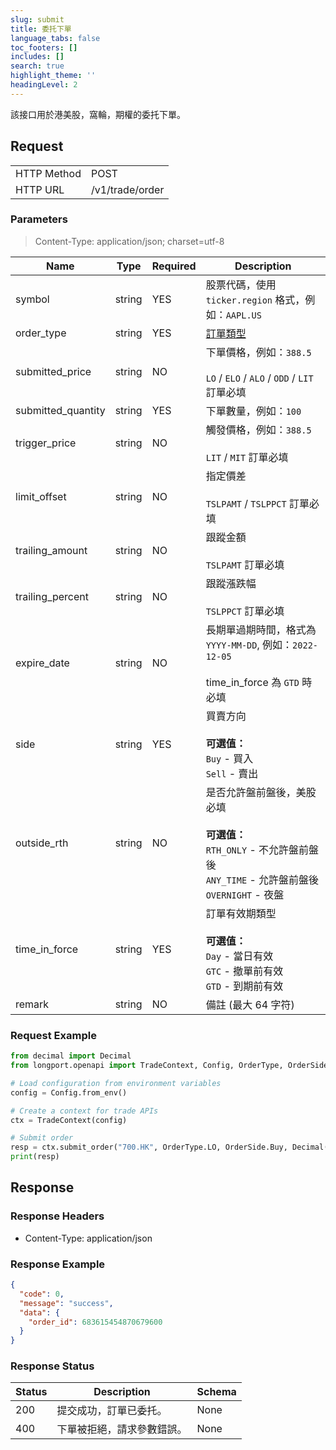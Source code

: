 ```yaml
---
slug: submit
title: 委托下單
language_tabs: false
toc_footers: []
includes: []
search: true
highlight_theme: ''
headingLevel: 2
---
```


該接口用於港美股，窩輪，期權的委托下單。

<SDKLinks module="trade" klass="TradeContext" method="submit_order" />

##

## Request

<table className="http-basic">
<tbody>
<tr><td className="http-basic-key">HTTP Method</td><td>POST</td></tr>
<tr><td className="http-basic-key">HTTP URL</td><td>/v1/trade/order </td></tr>
</tbody>
</table>

### Parameters

> Content-Type: application/json; charset=utf-8

| Name               | Type   | Required | Description                                                                                                                               |
| ------------------ | ------ | -------- | ----------------------------------------------------------------------------------------------------------------------------------------- |
| symbol             | string | YES      | 股票代碼，使用 `ticker.region` 格式，例如：`AAPL.US`                                                                                      |
| order_type         | string | YES      | [訂單類型](../trade-definition#ordertype)                                                                                                 |
| submitted_price    | string | NO       | 下單價格，例如：`388.5`<br/><br/> `LO` / `ELO` / `ALO` / `ODD` / `LIT` 訂單必填                                                           |
| submitted_quantity | string | YES      | 下單數量，例如：`100`                                                                                                                     |
| trigger_price      | string | NO       | 觸發價格，例如：`388.5`<br/><br/> `LIT` / `MIT` 訂單必填                                                                                  |
| limit_offset       | string | NO       | 指定價差<br/><br/> `TSLPAMT` / `TSLPPCT` 訂單必填                                                                                         |
| trailing_amount    | string | NO       | 跟蹤金額<br/><br/> `TSLPAMT` 訂單必填                                                                                                     |
| trailing_percent   | string | NO       | 跟蹤漲跌幅<br/><br/> `TSLPPCT` 訂單必填                                                                                                   |
| expire_date        | string | NO       | 長期單過期時間，格式為 `YYYY-MM-DD`, 例如：`2022-12-05`<br/><br/> time_in_force 為 `GTD` 時必填                                           |
| side               | string | YES      | 買賣方向<br/><br/> **可選值：**<br/> `Buy` - 買入<br/> `Sell` - 賣出                                                                      |
| outside_rth        | string | NO       | 是否允許盤前盤後，美股必填<br/><br/> **可選值：**<br/> `RTH_ONLY` - 不允許盤前盤後<br/> `ANY_TIME` - 允許盤前盤後<br/> `OVERNIGHT` - 夜盤 |
| time_in_force      | string | YES      | 訂單有效期類型<br/><br/> **可選值：**<br/> `Day` - 當日有效<br/> `GTC` - 撤單前有效<br/> `GTD` - 到期前有效                               |
| remark             | string | NO       | 備註 (最大 64 字符)                                                                                                                       |

### Request Example

```python
from decimal import Decimal
from longport.openapi import TradeContext, Config, OrderType, OrderSide, TimeInForceType

# Load configuration from environment variables
config = Config.from_env()

# Create a context for trade APIs
ctx = TradeContext(config)

# Submit order
resp = ctx.submit_order("700.HK", OrderType.LO, OrderSide.Buy, Decimal(500), TimeInForceType.Day, submitted_price=Decimal(50), remark="Hello from Python SDK")
print(resp)
```

## Response

### Response Headers

- Content-Type: application/json

### Response Example

```json
{
  "code": 0,
  "message": "success",
  "data": {
    "order_id": 683615454870679600
  }
}
```

### Response Status

| Status | Description                | Schema |
| ------ | -------------------------- | ------ |
| 200    | 提交成功，訂單已委托。     | None   |
| 400    | 下單被拒絕，請求參數錯誤。 | None   |

<aside className="success">
</aside>
